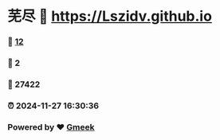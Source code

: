 # 芜尽 :link: https://Lszidv.github.io 
### :page_facing_up: [12](https://Lszidv.github.io/tag.html) 
### :speech_balloon: 2 
### :hibiscus: 27422 
### :alarm_clock: 2024-11-27 16:30:36 
### Powered by :heart: [Gmeek](https://github.com/Meekdai/Gmeek)
